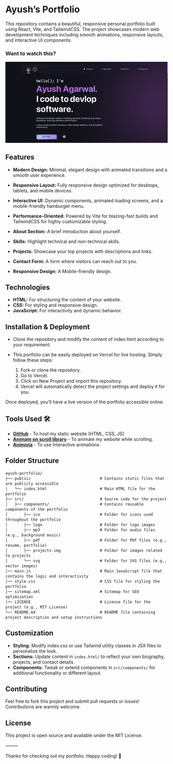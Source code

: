 # Ayush’s Portfolio

This repository contains a beautiful, responsive personal portfolio built using React, Vite, and TailwindCSS. The project showcases modern web development techniques including smooth animations, responsive layouts, and interactive UI components.

### Want to watch this?

![Check this out](Screenshot.png)

## Features

- **Modern Design:** Minimal, elegant design with animated transitions and a smooth user experience.
- **Responsive Layout:** Fully responsive design optimized for desktops, tablets, and mobile devices.
- **Interactive UI:** Dynamic components, animated loading screens, and a mobile-friendly hamburger menu.
- **Performance-Oriented:** Powered by Vite for blazing-fast builds and TailwindCSS for highly customizable styling.

- **About Section:** A brief introduction about yourself.
- **Skills:** Highlight technical and non-technical skills.
- **Projects:** Showcase your top projects with descriptions and links.
- **Contact Form:** A form where visitors can reach out to you.
- **Responsive Design:** A Mobile-friendly design.

## Technologies

- **HTML:** For structuring the content of your website.
- **CSS:** For styling and responsive design.
- **JavaScript:** For interactivity and dynamic behavior.

## Installation & Deployment

- Clone the repository and modify the content of index.html according to your requirement.
  
- This portfolio can be easily deployed on Vercel for live hosting. Simply follow these steps:
	1.	Fork or clone the repository.
	2.	Go to Vercel.
	3.	Click on New Project and import this repository.
	4.	Vercel will automatically detect the project settings and deploy it for you.

Once deployed, you’ll have a live version of the portfolio accessible online.

## Tools Used 🛠️
* [<b>GitHub</b>](https://github.com/) - To host my static website (HTML, CSS, JS).
* [<b>Animate on scroll library</b>](https://github.com/michalsnik/aos) - To animate my website while scrolling.
* [<b>Animista</b>](https://animista.net/) - To use Interactive animations

## Folder Structure

```
ayush-portfolio/
├── public/                              # Contains static files that are publicly accessible
│   └── index.html                       # Main HTML file for the portfolio
├── src/                                 # Source code for the project
│   ├── components/                      # Contains reusable components of the portfolio
│       ├── ico                          # Folder for icons used throughout the portfolio
│       ├── logo                         # Folder for logo images
│       ├── mp3                          # Folder for audio files (e.g., background music)
│       ├── pdf                          # Folder for PDF files (e.g., resume, portfolio)
│       ├── projects-img                 # Folder for images related to projects
│       └── svg                          # Folder for SVG files (e.g., vector images)
│── main.js                              # Main JavaScript file that contains the logic and interactivity
│── style.css                            # CSS file for styling the portfolio
│── sitemap.xml                          # Sitemap for SEO optimization
│── LICENSE                              # License file for the project (e.g., MIT License)
└── README.md                            # README file containing project description and setup instructions
```

## Customization

- **Styling:** Modify index.css or use Tailwind utility classes in JSX files to personalize the look.
- **Sections:** Update content in `index.html/` to reflect your own biography, projects, and contact details.
- **Components:** Tweak or extend components in `src/components/` for additional functionality or different layout.

## Contributing

Feel free to fork this project and submit pull requests or issues! Contributions are warmly welcome.

## License

This project is open source and available under the MIT License.

⸻

Thanks for checking out my portfolio. Happy coding! 🚀
